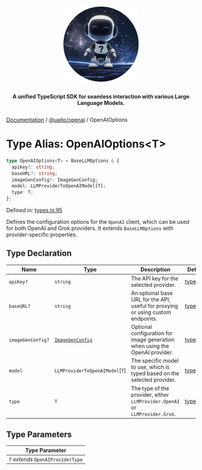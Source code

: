 <div style="display:flex; flex-direction:column; align-items:center;">
<p align="center">
  <img src="../UAITO.png" alt="UAITO Logo" width="200"/>
</p>

<p align="center">
  <strong>A unified TypeScript SDK for seamless interaction with various Large Language Models.</strong>
</p>
</div>

[Documentation](README.md) / [@uaito/openai](@uaito.openai.md) / OpenAIOptions

# Type Alias: OpenAIOptions\<T\>

```ts
type OpenAIOptions<T> = BaseLLMOptions & {
  apiKey?: string;
  baseURL?: string;
  imageGenConfig?: ImageGenConfig;
  model: LLMProviderToOpenAIModel[T];
  type: T;
};
```

Defined in: [types.ts:95](https://github.com/elribonazo/uaito/blob/891267acfac775627ab8d2c9451db44d1413ce7c/packages/openai/src/types.ts#L95)

Defines the configuration options for the `OpenAI` client, which can be used for both
OpenAI and Grok providers. It extends `BaseLLMOptions` with provider-specific properties.

## Type Declaration

| Name | Type | Description | Defined in |
| ------ | ------ | ------ | ------ |
| `apiKey?` | `string` | The API key for the selected provider. | [types.ts:106](https://github.com/elribonazo/uaito/blob/891267acfac775627ab8d2c9451db44d1413ce7c/packages/openai/src/types.ts#L106) |
| `baseURL?` | `string` | An optional base URL for the API, useful for proxying or using custom endpoints. | [types.ts:111](https://github.com/elribonazo/uaito/blob/891267acfac775627ab8d2c9451db44d1413ce7c/packages/openai/src/types.ts#L111) |
| `imageGenConfig?` | [`ImageGenConfig`](@uaito.openai.TypeAlias.ImageGenConfig.md) | Optional configuration for image generation when using the OpenAI provider. | [types.ts:121](https://github.com/elribonazo/uaito/blob/891267acfac775627ab8d2c9451db44d1413ce7c/packages/openai/src/types.ts#L121) |
| `model` | `LLMProviderToOpenAIModel`\[`T`\] | The specific model to use, which is typed based on the selected provider. | [types.ts:116](https://github.com/elribonazo/uaito/blob/891267acfac775627ab8d2c9451db44d1413ce7c/packages/openai/src/types.ts#L116) |
| `type` | `T` | The type of the provider, either `LLMProvider.OpenAI` or `LLMProvider.Grok`. | [types.ts:101](https://github.com/elribonazo/uaito/blob/891267acfac775627ab8d2c9451db44d1413ce7c/packages/openai/src/types.ts#L101) |

## Type Parameters

| Type Parameter |
| ------ |
| `T` *extends* `OpenAIProviderType` |
